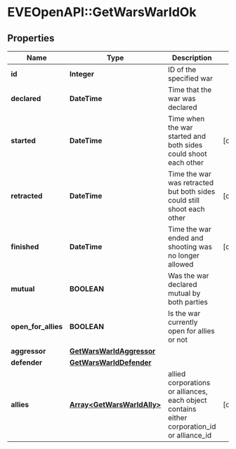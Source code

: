 # EVEOpenAPI::GetWarsWarIdOk

## Properties
Name | Type | Description | Notes
------------ | ------------- | ------------- | -------------
**id** | **Integer** | ID of the specified war | 
**declared** | **DateTime** | Time that the war was declared | 
**started** | **DateTime** | Time when the war started and both sides could shoot each other | [optional] 
**retracted** | **DateTime** | Time the war was retracted but both sides could still shoot each other | [optional] 
**finished** | **DateTime** | Time the war ended and shooting was no longer allowed | [optional] 
**mutual** | **BOOLEAN** | Was the war declared mutual by both parties | 
**open_for_allies** | **BOOLEAN** | Is the war currently open for allies or not | 
**aggressor** | [**GetWarsWarIdAggressor**](GetWarsWarIdAggressor.md) |  | 
**defender** | [**GetWarsWarIdDefender**](GetWarsWarIdDefender.md) |  | 
**allies** | [**Array&lt;GetWarsWarIdAlly&gt;**](GetWarsWarIdAlly.md) | allied corporations or alliances, each object contains either corporation_id or alliance_id | [optional] 


